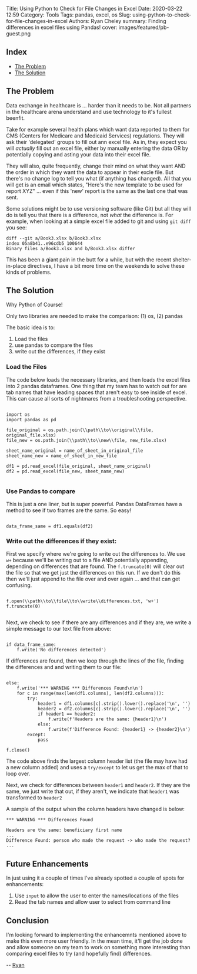 Title: Using Python to Check for File Changes in Excel
Date: 2020-03-22 12:59
Category: Tools
Tags: pandas, excel, os
Slug: using-python-to-check-for-file-changes-in-excel
Authors: Ryan Cheley
summary: Finding differences in excel files using Pandas!
cover: images/featured/pb-guest.png


<!-- Indexes are always a good start! -->
## Index
* [The Problem](#problem)
* [The Solution](#solution)
	
<a name="problem"></a>
## The Problem 

Data exchange in healthcare is ... harder than it needs to be. Not all partners in the healthcare arena understand and use technology to it's fullest beenfit. 

Take for example several health plans which want data reported to them for CMS (Centers for Medicare and Medicaid Services) regulations. They will ask their 'delegated' groups to fill out ann excel file. As in, they expect you will *actually* fill out an excel file, either by manually entering the data OR by potentially copying and asting your data into their excel file. 

They will also, quite frequently, change their mind on what they want AND the order in which they want the data to appear in their excle file. But there's no change log to tell you what (if anything has changed). All that you will get is an email which states, "Here's the new template to be used for report XYZ" ... even if this 'new' report is the same as the last one that was sent. 

Some solutions might be to use versioning software (like Git) but all they will do is tell you that there is a difference, not *what* the difference is. For example, when looking at a simple excel file added to git and using `git diff` you see:

```
diff --git a/Book3.xlsx b/Book3.xlsx
index 05a8b41..e96cdb5 100644
Binary files a/Book3.xlsx and b/Book3.xlsx differ
```

This has been a giant pain in the butt for a while, but with the recent shelter-in-place directives, I have a bit more time on the weekends to solve these kinds of problems. 

<a name="solution"></a>
## The Solution

Why Python of Course! 

Only two libraries are needed to make the comparison: (1) os, (2) pandas

The basic idea is to:

1. Load the files
2. use pandas to compare the files
3. write out the differences, if they exist

### Load the Files

The code below loads the necessary libraries, and then loads the excel files into 2 pandas dataframes. One thing that my team has to watch out for are tab names that have leading spaces that aren't easy to see inside of excel. This can cause all sorts of nightmares from a troubleshooting perspective.

```

import os
import pandas as pd

file_original = os.path.join(\\path\\to\\original\\file, original_file.xlsx)
file_new = os.path.join(\\path\\to\\new\\file, new_file.xlsx)

sheet_name_original = name_of_sheet_in_original_file
sheet_name_new = name_of_sheet_in_new_file

df1 = pd.read_excel(file_original, sheet_name_original)
df2 = pd.read_excel(file_new, sheet_name_new)


```

### Use Pandas to compare

This is just a one liner, but is super powerful. Pandas DataFrames have a method to see if two frames are the same. So easy!

```

data_frame_same = df1.equals(df2)

```

### Write out the differences if they exist:


First we specify where we're going to write out the differences to. We use `w+` because we'll be writing out to a file AND potentially appending, depending on differences that are found. The `f.truncate(0)` will clear out the file so that we get just the differences on this run. If we don't do this then we'll just append to the file over and over again ... and that can get confusing.

```

f.open(\\path\\to\\file\\to\\write\\differences.txt, 'w+')
f.truncate(0)


```

Next, we check to see if there are any differences and if they are, we write a simple message to our text file from above:

```

if data_frame_same:
	f.write('No differences detected')

```

If differences are found, then we loop through the lines of the file, finding the differences and and writing them to our file:


```

else:
	f.write('*** WARNING *** Differences Found\n\n')
	for c in range(max(len(df1.columns), len(df2.columns))):
		try:
			header1 = df1.columns[c].strip().lower().replace('\n', '')
			header2 = df2.columns[c].strip().lower().replace('\n', '')
			if header1 == header2:
				f.write(f'Headers are the same: {header1}\n')
			else:
				f.write(f'Difference Found: {header1} -> {header2}\n')
		except:
			pass

f.close()

```

The code above finds the largest column header list (the file may have had a new column added) and uses a `try/except` to let us get the max of that to loop over. 

Next, we check for differences between `header1` and `header2`. If they are the same, we just write that out, if they aren't, we indicate that `header1` was transformed to `header2`

A sample of the output when the column headers have changed is below:

```
*** WARNING *** Differences Found

Headers are the same: beneficiary first name
...
Difference Found: person who made the request -> who made the request?
...

```

## Future Enhancements

In just using it a couple of times I've already spotted a couple of spots for enhancements:

1. Use `input` to allow the user to enter the names/locations of the files
2. Read the tab names and allow user to select from command line


## Conclusion

I'm looking forward to implementing the enhancemnts mentioned above to make this even more user friendly. In the mean time, it'll get the job done and allow someone on my team to work on something more interesting than comparing excel files to try (and hopefully find) differences.

-- [Ryan](pages/guests.html#ryancheley)
